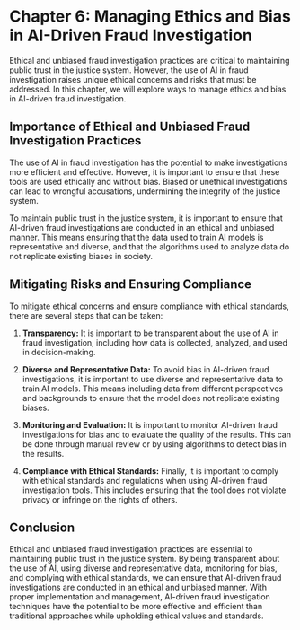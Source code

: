 Chapter 6: Managing Ethics and Bias in AI-Driven Fraud Investigation
====================================================================

Ethical and unbiased fraud investigation practices are critical to maintaining public trust in the justice system. However, the use of AI in fraud investigation raises unique ethical concerns and risks that must be addressed. In this chapter, we will explore ways to manage ethics and bias in AI-driven fraud investigation.

Importance of Ethical and Unbiased Fraud Investigation Practices
----------------------------------------------------------------

The use of AI in fraud investigation has the potential to make investigations more efficient and effective. However, it is important to ensure that these tools are used ethically and without bias. Biased or unethical investigations can lead to wrongful accusations, undermining the integrity of the justice system.

To maintain public trust in the justice system, it is important to ensure that AI-driven fraud investigations are conducted in an ethical and unbiased manner. This means ensuring that the data used to train AI models is representative and diverse, and that the algorithms used to analyze data do not replicate existing biases in society.

Mitigating Risks and Ensuring Compliance
----------------------------------------

To mitigate ethical concerns and ensure compliance with ethical standards, there are several steps that can be taken:

1. **Transparency:** It is important to be transparent about the use of AI in fraud investigation, including how data is collected, analyzed, and used in decision-making.

2. **Diverse and Representative Data:** To avoid bias in AI-driven fraud investigations, it is important to use diverse and representative data to train AI models. This means including data from different perspectives and backgrounds to ensure that the model does not replicate existing biases.

3. **Monitoring and Evaluation:** It is important to monitor AI-driven fraud investigations for bias and to evaluate the quality of the results. This can be done through manual review or by using algorithms to detect bias in the results.

4. **Compliance with Ethical Standards:** Finally, it is important to comply with ethical standards and regulations when using AI-driven fraud investigation tools. This includes ensuring that the tool does not violate privacy or infringe on the rights of others.

Conclusion
----------

Ethical and unbiased fraud investigation practices are essential to maintaining public trust in the justice system. By being transparent about the use of AI, using diverse and representative data, monitoring for bias, and complying with ethical standards, we can ensure that AI-driven fraud investigations are conducted in an ethical and unbiased manner. With proper implementation and management, AI-driven fraud investigation techniques have the potential to be more effective and efficient than traditional approaches while upholding ethical values and standards.
